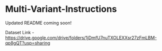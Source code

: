 # Multi-Variant-Instructions

Updated README coming soon!

Dataset Link - https://drive.google.com/drive/folders/1jDmfU7nuTXOLEXXsr27zFmLBM-qp8gQT?usp=sharing
